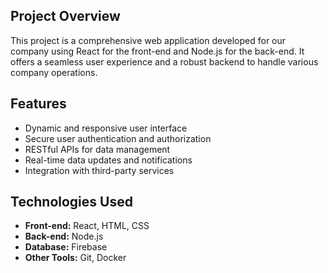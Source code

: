 ## Project Overview
This project is a comprehensive web application developed for our company using React for the front-end and Node.js for the back-end. It offers a seamless user experience and a robust backend to handle various company operations.

## Features
- Dynamic and responsive user interface
- Secure user authentication and authorization
- RESTful APIs for data management
- Real-time data updates and notifications
- Integration with third-party services

## Technologies Used
- **Front-end:** React, HTML, CSS
- **Back-end:** Node.js
- **Database:** Firebase
- **Other Tools:** Git, Docker
